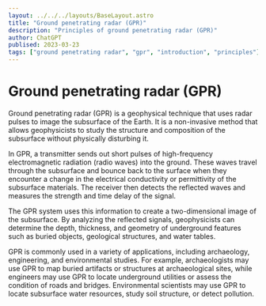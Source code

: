 ```yaml
---
layout: ../../../layouts/BaseLayout.astro
title: "Ground penetrating radar (GPR)"
description: "Principles of ground penetrating radar (GPR)"
author: ChatGPT
publised: 2023-03-23
tags: ["ground penetrating radar", "gpr", "introduction", "principles"]
---
```


# Ground penetrating radar (GPR)

Ground penetrating radar (GPR) is a geophysical technique that uses radar pulses to image the subsurface of the Earth. It is a non-invasive method that allows geophysicists to study the structure and composition of the subsurface without physically disturbing it.

In GPR, a transmitter sends out short pulses of high-frequency electromagnetic radiation (radio waves) into the ground. These waves travel through the subsurface and bounce back to the surface when they encounter a change in the electrical conductivity or permittivity of the subsurface materials. The receiver then detects the reflected waves and measures the strength and time delay of the signal.

The GPR system uses this information to create a two-dimensional image of the subsurface. By analyzing the reflected signals, geophysicists can determine the depth, thickness, and geometry of underground features such as buried objects, geological structures, and water tables.

GPR is commonly used in a variety of applications, including archaeology, engineering, and environmental studies. For example, archaeologists may use GPR to map buried artifacts or structures at archaeological sites, while engineers may use GPR to locate underground utilities or assess the condition of roads and bridges. Environmental scientists may use GPR to locate subsurface water resources, study soil structure, or detect pollution.

